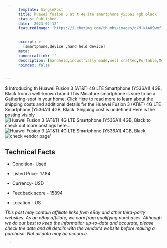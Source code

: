 ```yaml
---
      template: SinglePost
      title: huawei fusion 3 at t 4g lte smartphone y536a1 4gb black
      status: Published
      date: '2023-02-12'
      featuredImage: 'https://i.ebayimg.com/thumbs/images/g/M-kAAOSwmf1i6VVB/s-l225.jpg'
       

      excerpt: >-
        [smartphone,device ,hand held device]
      meta:
      canonicalLink: ''
      description: [handheld,industrially made,well crafted,Portable,Mobile,Compact,Convenient,Lightweight,Maneuverable,Man-portable,Miniature,Carriable,Hand-held,Light,Holdable,Transportable,Mobile device,Pocket-sized,On-the-go,Wireless,Cordless,Compact size,Convenient size, smartphone,device ,hand held device]
      noindex: false
      

---
```

$
      Introducing th Huawei Fusion 3 (AT&T) 4G LTE Smartphone (Y536A1) 4GB, Black from a well-known brand.This Miniature smartphone is sure to be a Gathering-spot in your home. [Click Here](https://www.ebay.com/itm/134172526339?hash=item1f3d4e4703%3Ag%3AM-kAAOSwmf1i6VVB&mkevt=1&mkcid=1&mkrid=711-53200-19255-0&campid=%253CePNCampaignId%253E&customid=%253CreferenceId%253E&toolid=10049) to read more to learn about the shipping costs and additional details for the Huawei Fusion 3 (AT&T) 4G LTE Smartphone (Y536A1) 4GB, Black. Shipping cost is undefined.Here is the posting visibly ![Huawei Fusion 3 (AT&T) 4G LTE Smartphone (Y536A1) 4GB, Black](https://i.ebayimg.com/thumbs/images/g/M-kAAOSwmf1i6VVB/s-l225.jpg) to check out more postings here... ![Huawei Fusion 3 (AT&T) 4G LTE Smartphone (Y536A1) 4GB, Black](https://i.ebayimg.com/images/g/M-kAAOSwmf1i6VVB/s-l1600.jpg), ![check vendor page](https://origin-galleryplus.ebayimg.com/ws/web/134172526339_2_0_1/225x225.jpg,https://origin-galleryplus.ebayimg.com/ws/web/134172526339_3_0_1/225x225.jpg,https://origin-galleryplus.ebayimg.com/ws/web/134172526339_4_0_1/225x225.jpg)'

      

 ## Technical Facts 



     
      

 - Condition- Used 


      

 - Listed Price- 17.84 


      

 - Currency- USD 


      

 - Feedback score - 15894 


      

 - Location - US 


      
      

 *_This post may contain affiliate links from eBay and other third-party websites. As an eBay affiliate, we earn from qualifying purchases. Although we do our best to keep the information up-to-date and accurate, please check the date and all details with the vendor's website before making a purchase. Not all data may be accurate._*




      -
